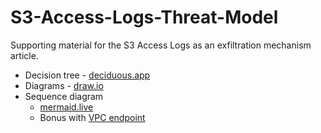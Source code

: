 # S3-Access-Logs-Threat-Model

Supporting material for the S3 Access Logs as an exfiltration mechanism article.
- Decision tree - [deciduous.app](deciduous-s3acclogs.yaml)
- Diagrams - [draw.io](s3accesslogs.drawio)
- Sequence diagram
  - [mermaid.live](https://mermaid.live/edit#pako:eNplkDFPAzEMhf-K5blMbBkqtbqqCwiphzplMcnjCG2SknMQqOp_J3A6ioQHy7Lsz8_vzC57sOERbxXJoQsyFIk2UYt9cBriLh9xs1z2tz3Ke3AwtIU-PL3CKVnefEg8HdGJimV6LjnSSlXcAWVdW9YJ9bvdSFesoZVzGEfqkAL8_9EZdZeHIaRhIpo_wsgHT0LbzSPldJUzA5kXHFGiBN-ePH8fsKwviLBsWumlHCzbdGlzUjX3n8mx0VKx4HryorMhcxM-aC73k2k_3l2-AFk0bmo)
  - Bonus with [VPC endpoint](https://mermaid.live/edit#pako:eNptkLtuwzAMRX-F4JxM3TQESGojS4sWcZFJCysxrho9XJnuA0H-vXJdJx2qQRCoy3vIe0KTLKPCnt8GjoYrR22moCOUs3dGXNglz8vVav94W0fbJRdFwZbl4fmVjYDG-pNC57kiIY1wyCnAWoTMkfNmKLf8ml37i1tz03B-d4YV7EZ0L0Depw-2k_ryP5IvYyhYG8N9DxVH9590Bt-ltnWxnfjqzyJgnQWCbf0EKV6Hnw0RFxg4B3K2hHIaARrlhQNrVOVpKR816nguOhokNV_RoJI88AKHzpLMAaI6kO9Lla2TlO-nlH_CPn8DcdV_Rw)
